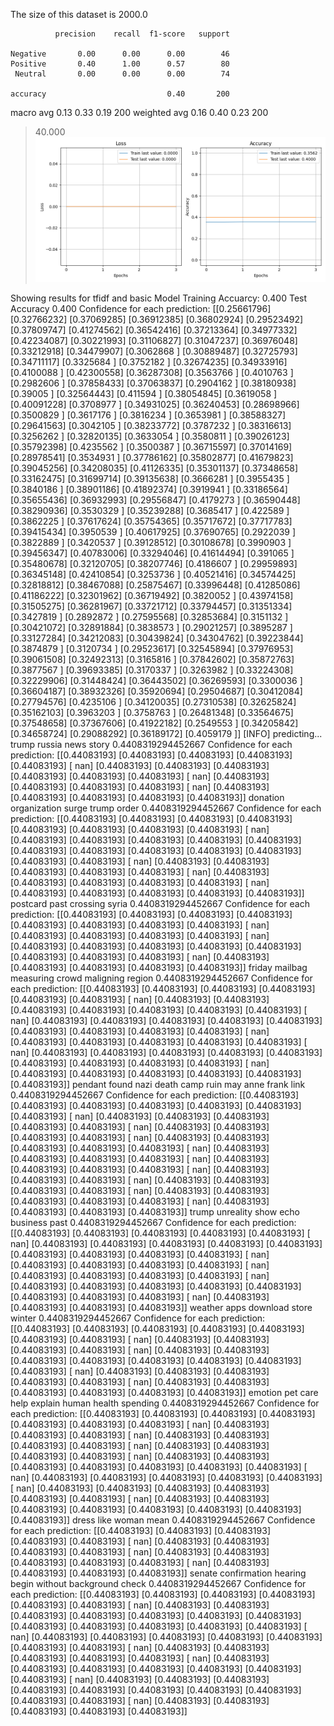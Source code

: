 The size of this dataset is 2000.0

              precision    recall  f1-score   support

    Negative       0.00      0.00      0.00        46
    Positive       0.40      1.00      0.57        80
     Neutral       0.00      0.00      0.00        74

    accuracy                           0.40       200
   macro avg       0.13      0.33      0.19       200
weighted avg       0.16      0.40      0.23       200

> 40.000
![](../plots/plot_acc_20230817-1708.png)

Showing results for tfidf and basic Model
Training Accuarcy: 0.400
Test Accuracy 0.400
Confidence for each prediction: [[0.25661796]
 [0.32766232]
 [0.37069285]
 [0.36912385]
 [0.36802924]
 [0.29523492]
 [0.37809747]
 [0.41274562]
 [0.36542416]
 [0.37213364]
 [0.34977332]
 [0.42234087]
 [0.30221993]
 [0.31106827]
 [0.31047237]
 [0.36976048]
 [0.33212918]
 [0.34479907]
 [0.3062868 ]
 [0.30889487]
 [0.32725793]
 [0.34711117]
 [0.3325684 ]
 [0.3752182 ]
 [0.32674235]
 [0.34933916]
 [0.4100088 ]
 [0.42300558]
 [0.36287308]
 [0.3563766 ]
 [0.4010763 ]
 [0.2982606 ]
 [0.37858433]
 [0.37063837]
 [0.2904162 ]
 [0.38180938]
 [0.39005   ]
 [0.32564443]
 [0.411594  ]
 [0.38054845]
 [0.3619058 ]
 [0.40091228]
 [0.3708977 ]
 [0.34931025]
 [0.36240453]
 [0.28698966]
 [0.3500829 ]
 [0.3617176 ]
 [0.3816234 ]
 [0.3653981 ]
 [0.38588327]
 [0.29641563]
 [0.3042105 ]
 [0.38233772]
 [0.3787232 ]
 [0.38316613]
 [0.3256262 ]
 [0.32820135]
 [0.3633054 ]
 [0.3580811 ]
 [0.39026123]
 [0.35792398]
 [0.4235562 ]
 [0.3500387 ]
 [0.36715597]
 [0.37014169]
 [0.28978541]
 [0.3534931 ]
 [0.37786162]
 [0.35802877]
 [0.41679823]
 [0.39045256]
 [0.34208035]
 [0.41126335]
 [0.35301137]
 [0.37348658]
 [0.33162475]
 [0.31699714]
 [0.39135638]
 [0.3666281 ]
 [0.3955435 ]
 [0.3840186 ]
 [0.38901186]
 [0.41892374]
 [0.3919941 ]
 [0.33186564]
 [0.35655436]
 [0.36932993]
 [0.29556847]
 [0.4179273 ]
 [0.36590448]
 [0.38290936]
 [0.3530329 ]
 [0.35239288]
 [0.3685417 ]
 [0.422589  ]
 [0.3862225 ]
 [0.37617624]
 [0.35754365]
 [0.35717672]
 [0.37717783]
 [0.39415434]
 [0.3950539 ]
 [0.40617925]
 [0.37690765]
 [0.2922039 ]
 [0.3822889 ]
 [0.3420537 ]
 [0.39128512]
 [0.30108678]
 [0.3990903 ]
 [0.39456347]
 [0.40783006]
 [0.33294046]
 [0.41614494]
 [0.391065  ]
 [0.35480678]
 [0.32120705]
 [0.38207746]
 [0.4186607 ]
 [0.29959893]
 [0.36345148]
 [0.42410854]
 [0.3253736 ]
 [0.40521416]
 [0.34574425]
 [0.32818812]
 [0.38467088]
 [0.25875467]
 [0.33996448]
 [0.41285086]
 [0.41186222]
 [0.32301962]
 [0.36719492]
 [0.3820052 ]
 [0.43974158]
 [0.31505275]
 [0.36281967]
 [0.33721712]
 [0.33794457]
 [0.31351334]
 [0.3427819 ]
 [0.2892872 ]
 [0.27595568]
 [0.32853684]
 [0.3151132 ]
 [0.30421072]
 [0.32891884]
 [0.3838573 ]
 [0.29021257]
 [0.3895287 ]
 [0.33127284]
 [0.34212083]
 [0.30439824]
 [0.34304762]
 [0.39223844]
 [0.3874879 ]
 [0.3120734 ]
 [0.29523617]
 [0.32545894]
 [0.37976953]
 [0.39061508]
 [0.32492313]
 [0.3165816 ]
 [0.37842602]
 [0.35872763]
 [0.3877567 ]
 [0.39693385]
 [0.3170337 ]
 [0.3263982 ]
 [0.33224308]
 [0.32229906]
 [0.31448424]
 [0.36443502]
 [0.36269593]
 [0.3300036 ]
 [0.36604187]
 [0.38932326]
 [0.35920694]
 [0.29504687]
 [0.30412084]
 [0.27794576]
 [0.4235106 ]
 [0.34120035]
 [0.27310538]
 [0.32625824]
 [0.35162103]
 [0.3963203 ]
 [0.3758763 ]
 [0.26481348]
 [0.33564675]
 [0.37548658]
 [0.37367606]
 [0.41922182]
 [0.2549553 ]
 [0.34205842]
 [0.34658724]
 [0.29088292]
 [0.36189172]
 [0.4059179 ]]
[INFO] predicting...
trump russia news story
0.4408319294452667
Confidence for each prediction: [[0.44083193]
 [0.44083193]
 [0.44083193]
 [0.44083193]
 [0.44083193]
 [       nan]
 [0.44083193]
 [0.44083193]
 [0.44083193]
 [0.44083193]
 [0.44083193]
 [0.44083193]
 [       nan]
 [0.44083193]
 [0.44083193]
 [0.44083193]
 [0.44083193]
 [       nan]
 [0.44083193]
 [0.44083193]
 [0.44083193]
 [0.44083193]
 [0.44083193]]
donation organization surge trump order
0.4408319294452667
Confidence for each prediction: [[0.44083193]
 [0.44083193]
 [0.44083193]
 [0.44083193]
 [0.44083193]
 [0.44083193]
 [0.44083193]
 [0.44083193]
 [       nan]
 [0.44083193]
 [0.44083193]
 [0.44083193]
 [0.44083193]
 [0.44083193]
 [0.44083193]
 [0.44083193]
 [0.44083193]
 [0.44083193]
 [0.44083193]
 [0.44083193]
 [0.44083193]
 [       nan]
 [0.44083193]
 [0.44083193]
 [0.44083193]
 [0.44083193]
 [0.44083193]
 [       nan]
 [0.44083193]
 [0.44083193]
 [0.44083193]
 [0.44083193]
 [0.44083193]
 [       nan]
 [0.44083193]
 [0.44083193]
 [0.44083193]
 [0.44083193]
 [0.44083193]]
postcard past crossing syria
0.4408319294452667
Confidence for each prediction: [[0.44083193]
 [0.44083193]
 [0.44083193]
 [0.44083193]
 [0.44083193]
 [0.44083193]
 [0.44083193]
 [0.44083193]
 [       nan]
 [0.44083193]
 [0.44083193]
 [0.44083193]
 [0.44083193]
 [       nan]
 [0.44083193]
 [0.44083193]
 [0.44083193]
 [0.44083193]
 [0.44083193]
 [0.44083193]
 [0.44083193]
 [0.44083193]
 [       nan]
 [0.44083193]
 [0.44083193]
 [0.44083193]
 [0.44083193]
 [0.44083193]]
friday mailbag measuring crowd maligning region
0.4408319294452667
Confidence for each prediction: [[0.44083193]
 [0.44083193]
 [0.44083193]
 [0.44083193]
 [0.44083193]
 [0.44083193]
 [       nan]
 [0.44083193]
 [0.44083193]
 [0.44083193]
 [0.44083193]
 [0.44083193]
 [0.44083193]
 [0.44083193]
 [       nan]
 [0.44083193]
 [0.44083193]
 [0.44083193]
 [0.44083193]
 [0.44083193]
 [0.44083193]
 [0.44083193]
 [0.44083193]
 [0.44083193]
 [       nan]
 [0.44083193]
 [0.44083193]
 [0.44083193]
 [0.44083193]
 [0.44083193]
 [       nan]
 [0.44083193]
 [0.44083193]
 [0.44083193]
 [0.44083193]
 [0.44083193]
 [0.44083193]
 [0.44083193]
 [0.44083193]
 [0.44083193]
 [       nan]
 [0.44083193]
 [0.44083193]
 [0.44083193]
 [0.44083193]
 [0.44083193]
 [0.44083193]]
pendant found nazi death camp ruin may anne frank link
0.4408319294452667
Confidence for each prediction: [[0.44083193]
 [0.44083193]
 [0.44083193]
 [0.44083193]
 [0.44083193]
 [0.44083193]
 [0.44083193]
 [       nan]
 [0.44083193]
 [0.44083193]
 [0.44083193]
 [0.44083193]
 [0.44083193]
 [       nan]
 [0.44083193]
 [0.44083193]
 [0.44083193]
 [0.44083193]
 [       nan]
 [0.44083193]
 [0.44083193]
 [0.44083193]
 [0.44083193]
 [0.44083193]
 [       nan]
 [0.44083193]
 [0.44083193]
 [0.44083193]
 [0.44083193]
 [       nan]
 [0.44083193]
 [0.44083193]
 [0.44083193]
 [0.44083193]
 [       nan]
 [0.44083193]
 [0.44083193]
 [0.44083193]
 [       nan]
 [0.44083193]
 [0.44083193]
 [0.44083193]
 [0.44083193]
 [       nan]
 [0.44083193]
 [0.44083193]
 [0.44083193]
 [0.44083193]
 [0.44083193]
 [       nan]
 [0.44083193]
 [0.44083193]
 [0.44083193]
 [0.44083193]]
trump unreality show echo business past
0.4408319294452667
Confidence for each prediction: [[0.44083193]
 [0.44083193]
 [0.44083193]
 [0.44083193]
 [0.44083193]
 [       nan]
 [0.44083193]
 [0.44083193]
 [0.44083193]
 [0.44083193]
 [0.44083193]
 [0.44083193]
 [0.44083193]
 [0.44083193]
 [0.44083193]
 [       nan]
 [0.44083193]
 [0.44083193]
 [0.44083193]
 [0.44083193]
 [       nan]
 [0.44083193]
 [0.44083193]
 [0.44083193]
 [0.44083193]
 [       nan]
 [0.44083193]
 [0.44083193]
 [0.44083193]
 [0.44083193]
 [0.44083193]
 [0.44083193]
 [0.44083193]
 [0.44083193]
 [       nan]
 [0.44083193]
 [0.44083193]
 [0.44083193]
 [0.44083193]]
weather apps download store winter
0.4408319294452667
Confidence for each prediction: [[0.44083193]
 [0.44083193]
 [0.44083193]
 [0.44083193]
 [0.44083193]
 [0.44083193]
 [0.44083193]
 [       nan]
 [0.44083193]
 [0.44083193]
 [0.44083193]
 [0.44083193]
 [       nan]
 [0.44083193]
 [0.44083193]
 [0.44083193]
 [0.44083193]
 [0.44083193]
 [0.44083193]
 [0.44083193]
 [0.44083193]
 [       nan]
 [0.44083193]
 [0.44083193]
 [0.44083193]
 [0.44083193]
 [0.44083193]
 [       nan]
 [0.44083193]
 [0.44083193]
 [0.44083193]
 [0.44083193]
 [0.44083193]
 [0.44083193]]
emotion pet care help explain human health spending
0.4408319294452667
Confidence for each prediction: [[0.44083193]
 [0.44083193]
 [0.44083193]
 [0.44083193]
 [0.44083193]
 [0.44083193]
 [0.44083193]
 [       nan]
 [0.44083193]
 [0.44083193]
 [0.44083193]
 [       nan]
 [0.44083193]
 [0.44083193]
 [0.44083193]
 [0.44083193]
 [       nan]
 [0.44083193]
 [0.44083193]
 [0.44083193]
 [0.44083193]
 [       nan]
 [0.44083193]
 [0.44083193]
 [0.44083193]
 [0.44083193]
 [0.44083193]
 [0.44083193]
 [0.44083193]
 [       nan]
 [0.44083193]
 [0.44083193]
 [0.44083193]
 [0.44083193]
 [0.44083193]
 [       nan]
 [0.44083193]
 [0.44083193]
 [0.44083193]
 [0.44083193]
 [0.44083193]
 [0.44083193]
 [       nan]
 [0.44083193]
 [0.44083193]
 [0.44083193]
 [0.44083193]
 [0.44083193]
 [0.44083193]
 [0.44083193]
 [0.44083193]]
dress like woman mean
0.4408319294452667
Confidence for each prediction: [[0.44083193]
 [0.44083193]
 [0.44083193]
 [0.44083193]
 [0.44083193]
 [       nan]
 [0.44083193]
 [0.44083193]
 [0.44083193]
 [0.44083193]
 [       nan]
 [0.44083193]
 [0.44083193]
 [0.44083193]
 [0.44083193]
 [0.44083193]
 [       nan]
 [0.44083193]
 [0.44083193]
 [0.44083193]
 [0.44083193]]
senate confirmation hearing begin without background check
0.4408319294452667
Confidence for each prediction: [[0.44083193]
 [0.44083193]
 [0.44083193]
 [0.44083193]
 [0.44083193]
 [0.44083193]
 [       nan]
 [0.44083193]
 [0.44083193]
 [0.44083193]
 [0.44083193]
 [0.44083193]
 [0.44083193]
 [0.44083193]
 [0.44083193]
 [0.44083193]
 [0.44083193]
 [0.44083193]
 [0.44083193]
 [       nan]
 [0.44083193]
 [0.44083193]
 [0.44083193]
 [0.44083193]
 [0.44083193]
 [0.44083193]
 [0.44083193]
 [       nan]
 [0.44083193]
 [0.44083193]
 [0.44083193]
 [0.44083193]
 [0.44083193]
 [       nan]
 [0.44083193]
 [0.44083193]
 [0.44083193]
 [0.44083193]
 [0.44083193]
 [0.44083193]
 [0.44083193]
 [       nan]
 [0.44083193]
 [0.44083193]
 [0.44083193]
 [0.44083193]
 [0.44083193]
 [0.44083193]
 [0.44083193]
 [0.44083193]
 [0.44083193]
 [0.44083193]
 [       nan]
 [0.44083193]
 [0.44083193]
 [0.44083193]
 [0.44083193]
 [0.44083193]]
